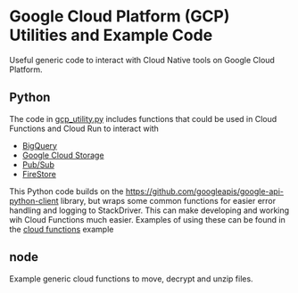 # Google Cloud Platform (GCP) Utilities and Example Code
Useful generic code to interact with Cloud Native tools on Google Cloud Platform.

## Python 
The code in [gcp_utility.py](/blob/main/python/gcp_utility.py) includes functions that could be used in Cloud Functions and Cloud Run to interact with

- [BigQuery](https://cloud.google.com/bigquery) 
- [Google Cloud Storage](https://cloud.google.com/storage)
- [Pub/Sub](https://cloud.google.com/pubsub)
- [FireStore](https://cloud.google.com/firestore)

This Python code builds on the https://github.com/googleapis/google-api-python-client library, but wraps some common functions for easier error handling and logging to StackDriver. This can make developing and working wih Cloud Functions much easier. Examples of using these can be found in the [cloud functions](blob/main/python/cloud_functions) example


## node
Example generic cloud functions to move, decrypt and unzip files.
